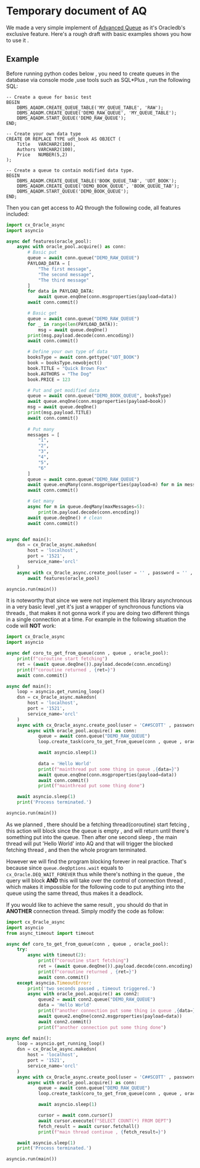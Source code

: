 # Temporary document of AQ

We made a very simple implement of [Advanced Queue](https://cx-oracle.readthedocs.io/en/latest/user_guide/aq.html#oracle-advanced-queuing-aq) as it's Oracledb's exclusive feature. Here's a rough draft with basic examples shows you how to use it .

## Example

Before running python codes below , you need to create queues in the database via console mode ,use tools such as SQL\*Plus , run the following SQL:

```
-- Create a queue for basic test
BEGIN
    DBMS_AQADM.CREATE_QUEUE_TABLE('MY_QUEUE_TABLE', 'RAW');
    DBMS_AQADM.CREATE_QUEUE('DEMO_RAW_QUEUE', 'MY_QUEUE_TABLE');
    DBMS_AQADM.START_QUEUE('DEMO_RAW_QUEUE');
END;

-- Create your own data type
CREATE OR REPLACE TYPE udt_book AS OBJECT (
    Title   VARCHAR2(100),
    Authors VARCHAR2(100),
    Price   NUMBER(5,2)
);

-- Create a queue to contain modified data type.
BEGIN
    DBMS_AQADM.CREATE_QUEUE_TABLE('BOOK_QUEUE_TAB', 'UDT_BOOK');
    DBMS_AQADM.CREATE_QUEUE('DEMO_BOOK_QUEUE', 'BOOK_QUEUE_TAB');
    DBMS_AQADM.START_QUEUE('DEMO_BOOK_QUEUE');
END;
```

Then you can get access to AQ through the following code, all features included:
```Python
import cx_Oracle_async
import asyncio

async def features(oracle_pool):
    async with oracle_pool.acquire() as conn:
        # Basic put
        queue = await conn.queue("DEMO_RAW_QUEUE")
        PAYLOAD_DATA = [
            "The first message",
            "The second message",
            "The third message"
        ]
        for data in PAYLOAD_DATA:
            await queue.enqOne(conn.msgproperties(payload=data))
        await conn.commit()

        # Basic get
        queue = await conn.queue("DEMO_RAW_QUEUE")
        for _ in range(len(PAYLOAD_DATA)):
            msg = await queue.deqOne()
        print(msg.payload.decode(conn.encoding))
        await conn.commit()

        # Define your own type of data
        booksType = await conn.gettype("UDT_BOOK")
        book = booksType.newobject()
        book.TITLE = "Quick Brown Fox"
        book.AUTHORS = "The Dog"
        book.PRICE = 123

        # Put and get modified data
        queue = await conn.queue("DEMO_BOOK_QUEUE", booksType)
        await queue.enqOne(conn.msgproperties(payload=book))
        msg = await queue.deqOne()
        print(msg.payload.TITLE)
        await conn.commit()
        
        # Put many
        messages = [
            "1",
            "2",
            "3",
            "4",
            "5",
            "6"
        ]
        queue = await conn.queue("DEMO_RAW_QUEUE")
        await queue.enqMany(conn.msgproperties(payload=m) for m in messages)
        await conn.commit()

        # Get many
        async for m in queue.deqMany(maxMessages=5):
            print(m.payload.decode(conn.encoding))
        await queue.deqOne() # clean
        await conn.commit()


async def main():
    dsn = cx_Oracle_async.makedsn(
        host = 'localhost',
        port = '1521',
        service_name='orcl'
    )
    async with cx_Oracle_async.create_pool(user = '' , password = '' , dsn = dsn) as oracle_pool:
        await features(oracle_pool)

asyncio.run(main())
```

It is noteworthy that since we were not implement this library asynchronous in a very basic level ,yet it's just a wrapper of synchronous functions via threads , that makes it not gonna work if you are doing two different things in a single connection at a time. For example in the following situation the code will **NOT** work:

```Python
import cx_Oracle_async
import asyncio

async def coro_to_get_from_queue(conn , queue , oracle_pool):
    print(f"coroutine start fetching")
    ret = (await queue.deqOne()).payload.decode(conn.encoding)
    print(f"coroutine returned , {ret=}")
    await conn.commit()

async def main():
    loop = asyncio.get_running_loop()
    dsn = cx_Oracle_async.makedsn(
        host = 'localhost',
        port = '1521',
        service_name='orcl'
    )
    async with cx_Oracle_async.create_pool(user = 'C##SCOTT' , password = '123456' , dsn = dsn) as oracle_pool:
        async with oracle_pool.acquire() as conn:
            queue = await conn.queue("DEMO_RAW_QUEUE")
            loop.create_task(coro_to_get_from_queue(conn , queue , oracle_pool))

            await asyncio.sleep(1)
            
            data = 'Hello World'
            print(f"mainthread put some thing in queue ,{data=}")
            await queue.enqOne(conn.msgproperties(payload=data))
            await conn.commit()
            print(f"mainthread put some thing done")

    await asyncio.sleep(1)
    print('Process terminated.')

asyncio.run(main())
```

As we planned , there should be a fetching thread(coroutine) start fetcing , this action will block since the queue is empty , and will return until there's something put into the queue. Then after one second sleep , the main thread will put 'Hello World' into AQ and that will trigger the blocked fetching thread , and then the whole program terminated.

However we will find the program blocking forever in real practice. That's because since `queue.deqOptions.wait` equals to `cx_Oracle.DEQ_WAIT_FOREVER` thus while there's nothing in the queue , the query will block **AND** this will take over the control of connection thread , which makes it impossible for the following code to put anything into the queue using the same thread, thus makes it a deadlock.

If you would like to achieve the same result , you should do that in **ANOTHER** connection thread. Simply modify the code as follow:
```Python
import cx_Oracle_async
import asyncio
from async_timeout import timeout

async def coro_to_get_from_queue(conn , queue , oracle_pool):
    try:
        async with timeout(2):
            print(f"coroutine start fetching")
            ret = (await queue.deqOne()).payload.decode(conn.encoding)
            print(f"coroutine returned , {ret=}")
            await conn.commit()
    except asyncio.TimeoutError:
        print('two seconds passed , timeout triggered.')
        async with oracle_pool.acquire() as conn2:
            queue2 = await conn2.queue("DEMO_RAW_QUEUE")
            data = 'Hello World'
            print(f"another connection put some thing in queue ,{data=}")
            await queue2.enqOne(conn2.msgproperties(payload=data))
            await conn2.commit()
            print(f"another connection put some thing done")

async def main():
    loop = asyncio.get_running_loop()
    dsn = cx_Oracle_async.makedsn(
        host = 'localhost',
        port = '1521',
        service_name='orcl'
    )
    async with cx_Oracle_async.create_pool(user = 'C##SCOTT' , password = '123456' , dsn = dsn) as oracle_pool:
        async with oracle_pool.acquire() as conn:
            queue = await conn.queue("DEMO_RAW_QUEUE")
            loop.create_task(coro_to_get_from_queue(conn , queue , oracle_pool))

            await asyncio.sleep(1)

            cursor = await conn.cursor()
            await cursor.execute(f"SELECT COUNT(*) FROM DEPT")
            fetch_result = await cursor.fetchall()
            print(f"main thread continue , {fetch_result=}")

    await asyncio.sleep(1)
    print('Process terminated.')

asyncio.run(main())
```